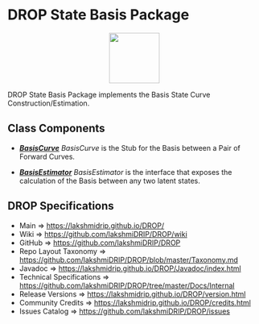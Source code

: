 # DROP State Basis Package

<p align="center"><img src="https://github.com/lakshmiDRIP/DROP/blob/master/DRIP_Logo.gif?raw=true" width="100"></p>

DROP State Basis Package implements the Basis State Curve Construction/Estimation.


## Class Components

 * [***BasisCurve***](https://github.com/lakshmiDRIP/DROP/tree/master/src/main/java/org/drip/state/basis/BasisCurve.java)
 <i>BasisCurve</i> is the Stub for the Basis between a Pair of Forward Curves.

 * [***BasisEstimator***](https://github.com/lakshmiDRIP/DROP/tree/master/src/main/java/org/drip/state/basis/BasisEstimator.java)
 <i>BasisEstimator</i> is the interface that exposes the calculation of the Basis between any two latent
 states.


## DROP Specifications

 * Main                     => https://lakshmidrip.github.io/DROP/
 * Wiki                     => https://github.com/lakshmiDRIP/DROP/wiki
 * GitHub                   => https://github.com/lakshmiDRIP/DROP
 * Repo Layout Taxonomy     => https://github.com/lakshmiDRIP/DROP/blob/master/Taxonomy.md
 * Javadoc                  => https://lakshmidrip.github.io/DROP/Javadoc/index.html
 * Technical Specifications => https://github.com/lakshmiDRIP/DROP/tree/master/Docs/Internal
 * Release Versions         => https://lakshmidrip.github.io/DROP/version.html
 * Community Credits        => https://lakshmidrip.github.io/DROP/credits.html
 * Issues Catalog           => https://github.com/lakshmiDRIP/DROP/issues
